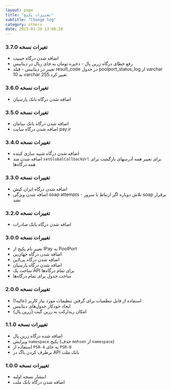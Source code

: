 ```yaml
---
layout: page
title: "تغییرات پکیج"
subtitle: "Change log"
category: others
date: 2015-03-20 13:08:28
---
```

### تغیرات نسخه 3.7.0
* اضافه شدن درگاه جیبیت
* رفع خطای درگاه زرین پال - ذخیره تومان به جای ریال در دیتابیس
* تغییر در دیتابیس - فیلد result_code در جدول poolport_status_log از varchar 10 به varchar 255 تغییر کرد

### تغیرات نسخه 3.6.0
* اضافه شدن درگاه بانک پارسیان

### تغیرات نسخه 3.5.0
* اضافه شدن درگاه بانک سامان
* اضافه شدن درگاه سایت pay.ir

### تغییرات نسخه 3.4.0
* اضافه شدن درگاه شبیه سازی کننده
* اضافه شدن متد ```setGlobalCallbackUrl``` برای تغییر همه آدرسهای بازگشت برای همه درگاه‌ها

### تغییرات نسخه 3.3.0
* اضافه شدن درگاه ایران کیش
* اضافه شدن ویژگی soap attempts - تلاش دوباره اگر ارتباط با سرور soap برقرار نشد

### تغییرات نسخه 3.2.0
* اضافه شدن درگاه بانک صادرات

### تغییرات نسخه 3.0.0
* تغییر نام پکیج از IPay به PoolPort
* اضافه شدن درگاه جهان‌پی
* اضافه شدن درگاه پی‌لاین
* اضافه شدن درگاه پارسیان
* ساخت یک API برای تمام درگاه‌ها
* ساخت جدول برای تمام درگاه‌ها

### تغییرات نسخه 2.0.0
* استفاده از فایل تنظمیات برای گرفتن تنظیمات مورد نیاز کاربر (عالیه!)
* ایجاد خودکار جدول‌های دیتابیس
* {زرین پال} امکان ریدارکت به زرین گیت

### تغییرات نسخه 1.1.0
* اضافه شده درگاه زرین پال
* ویرایش ```namespace``` پکیج (حذف ```mohsen``` از ```namespace```)
* استفاده از ```PSR-4``` به جای ```PSR-0```
* برطرف کردن باگ در API بانک ملت

### تغییرات نسخه 1.0.0
* انتشار نسخه اولیه
* اضافه شدن درگاه بانک ملت
